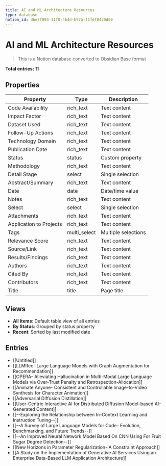 ```yaml
---
title: AI and ML Architecture Resources
type: database
notion_id: dbe7f995-11f0-464d-b97a-f1fef8420d09
---
```


# AI and ML Architecture Resources

> This is a Notion database converted to Obsidian Base format

**Total entries:** 11

## Properties

| Property | Type | Description |
|----------|------|-------------|
| Code Availability | rich_text | Text content |
| Impact Factor | rich_text | Text content |
| Dataset Used | rich_text | Text content |
| Follow-Up Actions | rich_text | Text content |
| Technology Domain | rich_text | Text content |
| Publication Date | rich_text | Text content |
| Status | status | Custom property |
| Methodology | rich_text | Text content |
| Detail Stage | select | Single selection |
| Abstract/Summary | rich_text | Text content |
| Date | date | Date/time value |
| Notes | rich_text | Text content |
| Select | select | Single selection |
| Attachments | rich_text | Text content |
| Application to Projects | rich_text | Text content |
| Tags | multi_select | Multiple selections |
| Relevance Score | rich_text | Text content |
| Source/Link | rich_text | Text content |
| Results/Findings | rich_text | Text content |
| Authors | rich_text | Text content |
| Cited By | rich_text | Text content |
| Contributors | rich_text | Text content |
| Title | title | Page title |

## Views

- **All Items**: Default table view of all entries
- **By Status**: Grouped by status property
- **Recent**: Sorted by last modified date

## Entries

- [[Untitled]]
- [[LLMRec- Large Language Models with Graph Augmentation for Recommendation]]
- [[OPERA- Alleviating Hallucination in Multi-Modal Large Language Models via Over-Trust Penalty and Retrospection-Allocation]]
- [[Animate Anyone- Consistent and Controllable Image-to-Video Synthesis for Character Animation]]
- [[Adversarial Diffusion Distillation]]
- [[User-Centric Interactive AI for Distributed Diffusion Model-based AI-Generated Content]]
- [[--Exploring the Relationship between In-Context Learning and Instruction Tuning--]]
- [[--A Survey of Large Language Models for Code- Evolution, Benchmarking, and Future Trends--]]
- [[--An Improved Neural Network Model Based On CNN Using For Fruit Sugar Degree Detection--]]
- [[New Horizons in Parameter Regularization- A Constraint Approach]]
- [[A Study on the Implementation of Generative AI Services Using an Enterprise Data-Based LLM Application Architecture]]
